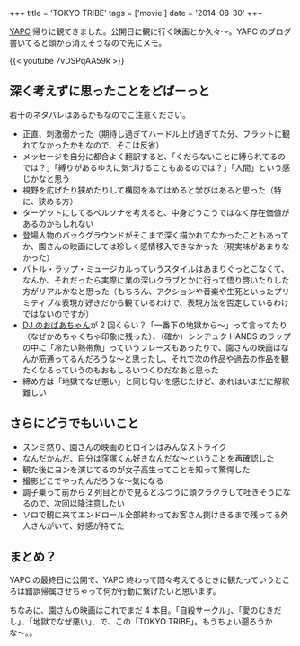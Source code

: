 +++
title = 'TOKYO TRIBE'
tags = ['movie']
date = '2014-08-30'
+++

[YAPC](http://yapcasia.org/2014) 帰りに観てきました。公開日に観に行く映画とか久々〜。YAPC のブログ書いてると頭から消えそうなので先にメモ。

{{< youtube 7vDSPqAA59k >}}

<!--more-->

## 深く考えずに思ったことをどばーっと

若干のネタバレはあるかもなのでご注意ください。

- 正直、刺激弱かった（期待し過ぎてハードル上げ過ぎてた分、フラットに観れてなかったかもなので、そこは反省）
- メッセージを自分に都合よく翻訳すると、「くだらないことに縛られてるのでは？」「縛りがあるゆえに気づけることもあるのでは？」「人間」という感じかなと思う
- 視野を広げたり狭めたりして構図をあてはめると学びはあると思った（特に、狭める方）
- ターゲットにしてるペルソナを考えると、中身どうこうではなく存在価値があるのかもしれない
- 登場人物のバックグラウンドがそこまで深く描かれてなかったこともあってか、園さんの映画にしては珍しく感情移入できなかった（現実味があまりなかった）
- バトル・ラップ・ミュージカルっていうスタイルはあまりぐっとこなくて、なんか、それだったら実際に業の深いクラブとかに行って悟り啓いたりした方がリアルかなと思った（もちろん、アクションや音楽や生死といったプリミティブな表現が好きだから観ているわけで、表現方法を否定しているわけではないのですが）
- [DJ のおばあちゃん](http://www.qetic.jp/film/tokyotribe-140828/117407)が 2 回くらい？「一番下の地獄から〜」って言ってたり（なぜかめちゃくちゃ印象に残った）、（確か）シンヂュク HANDS のラップの中に「冷たい熱帯魚」っていうフレーズもあったりで、園さんの映画はなんか筋通ってるんだろうな〜と思ったし、それで次の作品や過去の作品を観たくなるっていうのもおもしろいつくりだなあと思った
- 締め方は「地獄でなぜ悪い」と同じ匂いを感じたけど、あれはいまだに解釈難しい

## さらにどうでもいいこと

- スンミ然り、園さんの映画のヒロインはみんなストライク
- なんだかんだ、自分は窪塚くん好きなんだな〜ということを再確認した
- 観た後にヨンを演じてるのが女子高生ってことを知って驚愕した
- 撮影どこでやったんだろうな〜気になる
- 調子乗って前から 2 列目とかで見るとふつうに頭クラクラして吐きそうになるので、次回以降注意したい
- ソロで観に来てエンドロール全部終わってお客さん捌けきるまで残ってる外人さんがいて、好感が持てた

## まとめ？

YAPC の最終日に公開で、YAPC 終わって悶々考えてるときに観たっていうところは錯誤帰属させちゃって何か行動に繋げたいと思います。

ちなみに、園さんの映画はこれでまだ 4 本目。「自殺サークル」、「愛のむきだし」、「地獄でなぜ悪い」、で、この「TOKYO TRIBE」。もうちょい遡ろうかな〜。。
